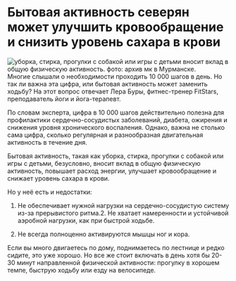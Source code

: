 # Бытовая активность северян может улучшить кровообращение и снизить уровень сахара в крови
![](https://static.mk.ru/upload/entities/2025/04/03/11/articles/detailPicture/34/3e/9d/59/e96c94f89ff330103a6e286c18fefbf6.jpg "уборка, стирка, прогулки с собакой или игры с детьми вносит вклад в общую физическую активность. фото: архив мк в Мурманске.")
Многие слышали о необходимости проходить 10 000 шагов в день. Но так ли важна эта цифра, или бытовая активность может заменить ходьбу? На этот вопрос отвечает Лера Буры, фитнес-тренер FitStars, преподаватель йоги и йога-терапевт.

По словам эксперта, цифра в 10 000 шагов действительно полезна для профилактики сердечно-сосудистых заболеваний, диабета, ожирения и снижения уровня хронического воспаления. Однако, важна не столько сама цифра, сколько регулярная и разнообразная двигательная активность в течение дня.

Бытовая активность, такая как уборка, стирка, прогулки с собакой или игры с детьми, безусловно, вносит вклад в общую физическую активность, повышает расход энергии, улучшает кровообращение и снижает уровень сахара в крови.

Но у неё есть и недостатки:

1. Не обеспечивает нужной нагрузки на сердечно-сосудистую систему из-за прерывистого ритма.2. Не хватает намеренности и устойчивой аэробной нагрузки, как при быстрой ходьбе.

3. Не всегда полноценно активируются мышцы ног и кора.

Если вы много двигаетесь по дому, поднимаетесь по лестнице и редко сидите, это уже хорошо. Но все же стоит включать в день хотя бы 20-30 минут направленной физической активности: прогулку в хорошем темпе, быструю ходьбу или езду на велосипеде.
